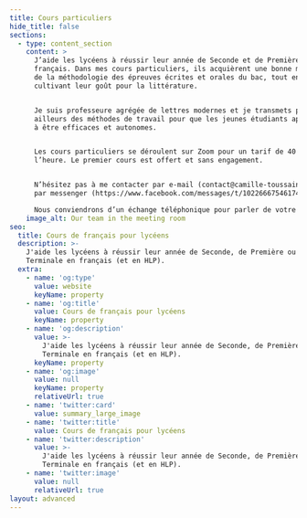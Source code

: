 ```yaml
---
title: Cours particuliers
hide_title: false
sections:
  - type: content_section
    content: >
      J’aide les lycéens à réussir leur année de Seconde et de Première en
      français. Dans mes cours particuliers, ils acquièrent une bonne maîtrise
      de la méthodologie des épreuves écrites et orales du bac, tout en
      cultivant leur goût pour la littérature.


      Je suis professeure agrégée de lettres modernes et je transmets par
      ailleurs des méthodes de travail pour que les jeunes étudiants apprennent
      à être efficaces et autonomes.


      Les cours particuliers se déroulent sur Zoom pour un tarif de 40 € de
      l’heure. Le premier cours est offert et sans engagement.


      N’hésitez pas à me contacter par e-mail (contact@camille-toussaint.fr) ou
      par messenger (https://www.facebook.com/messages/t/102266675461745).

      Nous conviendrons d’un échange téléphonique pour parler de votre enfant.
    image_alt: Our team in the meeting room
seo:
  title: Cours de français pour lycéens
  description: >-
    J'aide les lycéens à réussir leur année de Seconde, de Première ou de
    Terminale en français (et en HLP). 
  extra:
    - name: 'og:type'
      value: website
      keyName: property
    - name: 'og:title'
      value: Cours de français pour lycéens
      keyName: property
    - name: 'og:description'
      value: >-
        J'aide les lycéens à réussir leur année de Seconde, de Première ou de
        Terminale en français (et en HLP).
      keyName: property
    - name: 'og:image'
      value: null
      keyName: property
      relativeUrl: true
    - name: 'twitter:card'
      value: summary_large_image
    - name: 'twitter:title'
      value: Cours de français pour lycéens
    - name: 'twitter:description'
      value: >-
        J'aide les lycéens à réussir leur année de Seconde, de Première ou de
        Terminale en français (et en HLP).
    - name: 'twitter:image'
      value: null
      relativeUrl: true
layout: advanced
---
```

